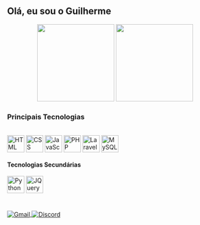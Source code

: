 ## Olá, eu sou o Guilherme
<div align = "center">     
  <img height= "180em" src="https://github-readme-stats.vercel.app/api?username=guilherme0112&show_icons=true&theme=dark&include_all_commits=true&count_private=true"/>
  <img height= "180em" src="https://github-readme-stats.vercel.app/api/top-langs/?username=Guilherme0112&layout=compact&langs_count=7&theme=dark"/>     
</div>
<h3>Principais Tecnologias</h3>
<div><br>
  <img align="center" heigth="30" width="40" title="HTML" src="https://cdn.jsdelivr.net/gh/devicons/devicon@latest/icons/html5/html5-original.svg" />
  <img align="center" heigth="30" width="40" title="CSS"src="https://cdn.jsdelivr.net/gh/devicons/devicon@latest/icons/css3/css3-original.svg" />    
  <img align="center" heigth="30" width="40" title="JavaScript" src="https://cdn.jsdelivr.net/gh/devicons/devicon@latest/icons/javascript/javascript-original.svg" />
  <img align="center" heigth="30" width="40" title="PHP" src="https://cdn.jsdelivr.net/gh/devicons/devicon@latest/icons/php/php-original.svg" />
  <img align="center" heigth="30" width="40" title="Laravel" src="https://cdn.jsdelivr.net/gh/devicons/devicon@latest/icons/laravel/laravel-original.svg" />
  <img align="center" heigth="30" width="40" title="MySQL" src="https://cdn.jsdelivr.net/gh/devicons/devicon@latest/icons/mysql/mysql-original-wordmark.svg" />
  
<h4>Tecnologias Secundárias</h4>
  
  <img align="center" heigth="30" width="40" title="Python" src="https://cdn.jsdelivr.net/gh/devicons/devicon@latest/icons/python/python-original.svg" />
  <img align="center" heigth="30" width="40" title="JQuery" src="https://cdn.jsdelivr.net/gh/devicons/devicon@latest/icons/jquery/jquery-original-wordmark.svg" />
          
</div>
<h1></h1>
<div>
  <a href="mailto: guimendesmen124@gmail.com" target="_blank">
    <img align="center" title="Gmail" src="https://img.shields.io/badge/Gmail-D14836?style=for-the-badge&logo=gmail&logoColor=white">
  </a>
  <a href="" target="_blank">
    <img align="center" title="Discord" src="https://img.shields.io/badge/Discord-7289DA?style=for-the-badge&logo=discord&logoColor=white">
  </a>
</div>
